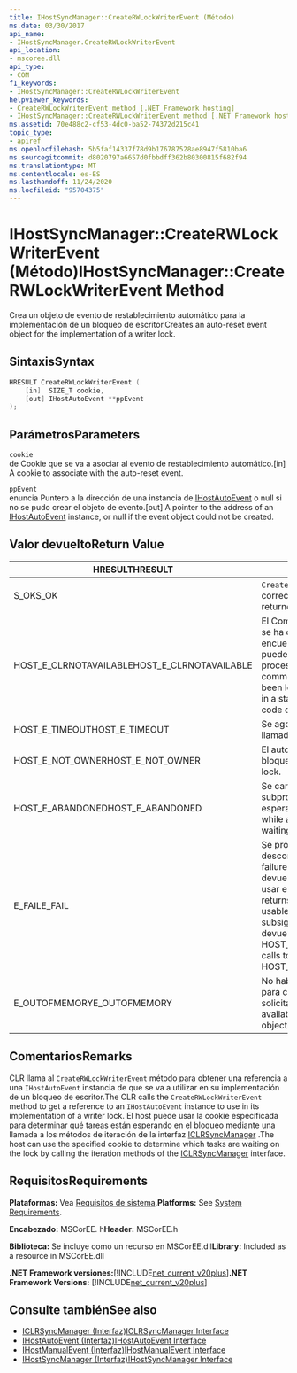 ```yaml
---
title: IHostSyncManager::CreateRWLockWriterEvent (Método)
ms.date: 03/30/2017
api_name:
- IHostSyncManager.CreateRWLockWriterEvent
api_location:
- mscoree.dll
api_type:
- COM
f1_keywords:
- IHostSyncManager::CreateRWLockWriterEvent
helpviewer_keywords:
- CreateRWLockWriterEvent method [.NET Framework hosting]
- IHostSyncManager::CreateRWLockWriterEvent method [.NET Framework hosting]
ms.assetid: 70e488c2-cf53-4dc0-ba52-74372d215c41
topic_type:
- apiref
ms.openlocfilehash: 5b5faf14337f78d9b176787528ae8947f5810ba6
ms.sourcegitcommit: d8020797a6657d0fbbdff362b80300815f682f94
ms.translationtype: MT
ms.contentlocale: es-ES
ms.lasthandoff: 11/24/2020
ms.locfileid: "95704375"
---
```

# <a name="ihostsyncmanagercreaterwlockwriterevent-method"></a><span data-ttu-id="9172a-102">IHostSyncManager::CreateRWLockWriterEvent (Método)</span><span class="sxs-lookup"><span data-stu-id="9172a-102">IHostSyncManager::CreateRWLockWriterEvent Method</span></span>

<span data-ttu-id="9172a-103">Crea un objeto de evento de restablecimiento automático para la implementación de un bloqueo de escritor.</span><span class="sxs-lookup"><span data-stu-id="9172a-103">Creates an auto-reset event object for the implementation of a writer lock.</span></span>  
  
## <a name="syntax"></a><span data-ttu-id="9172a-104">Sintaxis</span><span class="sxs-lookup"><span data-stu-id="9172a-104">Syntax</span></span>  
  
```cpp  
HRESULT CreateRWLockWriterEvent (  
    [in]  SIZE_T cookie,  
    [out] IHostAutoEvent **ppEvent  
);  
```  
  
## <a name="parameters"></a><span data-ttu-id="9172a-105">Parámetros</span><span class="sxs-lookup"><span data-stu-id="9172a-105">Parameters</span></span>  

 `cookie`  
 <span data-ttu-id="9172a-106">de Cookie que se va a asociar al evento de restablecimiento automático.</span><span class="sxs-lookup"><span data-stu-id="9172a-106">[in] A cookie to associate with the auto-reset event.</span></span>  
  
 `ppEvent`  
 <span data-ttu-id="9172a-107">enuncia Puntero a la dirección de una instancia de [IHostAutoEvent](ihostautoevent-interface.md) o null si no se pudo crear el objeto de evento.</span><span class="sxs-lookup"><span data-stu-id="9172a-107">[out] A pointer to the address of an [IHostAutoEvent](ihostautoevent-interface.md) instance, or null if the event object could not be created.</span></span>  
  
## <a name="return-value"></a><span data-ttu-id="9172a-108">Valor devuelto</span><span class="sxs-lookup"><span data-stu-id="9172a-108">Return Value</span></span>  
  
|<span data-ttu-id="9172a-109">HRESULT</span><span class="sxs-lookup"><span data-stu-id="9172a-109">HRESULT</span></span>|<span data-ttu-id="9172a-110">Descripción</span><span class="sxs-lookup"><span data-stu-id="9172a-110">Description</span></span>|  
|-------------|-----------------|  
|<span data-ttu-id="9172a-111">S_OK</span><span class="sxs-lookup"><span data-stu-id="9172a-111">S_OK</span></span>|<span data-ttu-id="9172a-112">`CreateRWLockWriterEvent` se devolvió correctamente.</span><span class="sxs-lookup"><span data-stu-id="9172a-112">`CreateRWLockWriterEvent` returned successfully.</span></span>|  
|<span data-ttu-id="9172a-113">HOST_E_CLRNOTAVAILABLE</span><span class="sxs-lookup"><span data-stu-id="9172a-113">HOST_E_CLRNOTAVAILABLE</span></span>|<span data-ttu-id="9172a-114">El Common Language Runtime (CLR) no se ha cargado en un proceso o el CLR se encuentra en un estado en el que no puede ejecutar código administrado ni procesar la llamada correctamente.</span><span class="sxs-lookup"><span data-stu-id="9172a-114">The common language runtime (CLR) has not been loaded into a process, or the CLR is in a state in which it cannot run managed code or process the call successfully.</span></span>|  
|<span data-ttu-id="9172a-115">HOST_E_TIMEOUT</span><span class="sxs-lookup"><span data-stu-id="9172a-115">HOST_E_TIMEOUT</span></span>|<span data-ttu-id="9172a-116">Se agotó el tiempo de espera de la llamada.</span><span class="sxs-lookup"><span data-stu-id="9172a-116">The call timed out.</span></span>|  
|<span data-ttu-id="9172a-117">HOST_E_NOT_OWNER</span><span class="sxs-lookup"><span data-stu-id="9172a-117">HOST_E_NOT_OWNER</span></span>|<span data-ttu-id="9172a-118">El autor de la llamada no posee el bloqueo.</span><span class="sxs-lookup"><span data-stu-id="9172a-118">The caller does not own the lock.</span></span>|  
|<span data-ttu-id="9172a-119">HOST_E_ABANDONED</span><span class="sxs-lookup"><span data-stu-id="9172a-119">HOST_E_ABANDONED</span></span>|<span data-ttu-id="9172a-120">Se canceló un evento mientras un subproceso o fibra bloqueados estaba esperando en él.</span><span class="sxs-lookup"><span data-stu-id="9172a-120">An event was canceled while a blocked thread or fiber was waiting on it.</span></span>|  
|<span data-ttu-id="9172a-121">E_FAIL</span><span class="sxs-lookup"><span data-stu-id="9172a-121">E_FAIL</span></span>|<span data-ttu-id="9172a-122">Se produjo un error grave desconocido.</span><span class="sxs-lookup"><span data-stu-id="9172a-122">An unknown catastrophic failure occurred.</span></span> <span data-ttu-id="9172a-123">Cuando un método devuelve E_FAIL, CLR ya no se puede usar en el proceso.</span><span class="sxs-lookup"><span data-stu-id="9172a-123">When a method returns E_FAIL, the CLR is no longer usable within the process.</span></span> <span data-ttu-id="9172a-124">Las llamadas subsiguientes a métodos de hospedaje devuelven HOST_E_CLRNOTAVAILABLE.</span><span class="sxs-lookup"><span data-stu-id="9172a-124">Subsequent calls to hosting methods return HOST_E_CLRNOTAVAILABLE.</span></span>|  
|<span data-ttu-id="9172a-125">E_OUTOFMEMORY</span><span class="sxs-lookup"><span data-stu-id="9172a-125">E_OUTOFMEMORY</span></span>|<span data-ttu-id="9172a-126">No había suficiente memoria disponible para crear el objeto de evento solicitado.</span><span class="sxs-lookup"><span data-stu-id="9172a-126">Not enough memory was available to create the requested event object.</span></span>|  
  
## <a name="remarks"></a><span data-ttu-id="9172a-127">Comentarios</span><span class="sxs-lookup"><span data-stu-id="9172a-127">Remarks</span></span>  

 <span data-ttu-id="9172a-128">CLR llama al `CreateRWLockWriterEvent` método para obtener una referencia a una `IHostAutoEvent` instancia de que se va a utilizar en su implementación de un bloqueo de escritor.</span><span class="sxs-lookup"><span data-stu-id="9172a-128">The CLR calls the `CreateRWLockWriterEvent` method to get a reference to an `IHostAutoEvent` instance to use in its implementation of a writer lock.</span></span> <span data-ttu-id="9172a-129">El host puede usar la cookie especificada para determinar qué tareas están esperando en el bloqueo mediante una llamada a los métodos de iteración de la interfaz [ICLRSyncManager](iclrsyncmanager-interface.md) .</span><span class="sxs-lookup"><span data-stu-id="9172a-129">The host can use the specified cookie to determine which tasks are waiting on the lock by calling the iteration methods of the [ICLRSyncManager](iclrsyncmanager-interface.md) interface.</span></span>  
  
## <a name="requirements"></a><span data-ttu-id="9172a-130">Requisitos</span><span class="sxs-lookup"><span data-stu-id="9172a-130">Requirements</span></span>  

 <span data-ttu-id="9172a-131">**Plataformas:** Vea [Requisitos de sistema](../../get-started/system-requirements.md).</span><span class="sxs-lookup"><span data-stu-id="9172a-131">**Platforms:** See [System Requirements](../../get-started/system-requirements.md).</span></span>  
  
 <span data-ttu-id="9172a-132">**Encabezado:** MSCorEE. h</span><span class="sxs-lookup"><span data-stu-id="9172a-132">**Header:** MSCorEE.h</span></span>  
  
 <span data-ttu-id="9172a-133">**Biblioteca:** Se incluye como un recurso en MSCorEE.dll</span><span class="sxs-lookup"><span data-stu-id="9172a-133">**Library:** Included as a resource in MSCorEE.dll</span></span>  
  
 <span data-ttu-id="9172a-134">**.NET Framework versiones:**[!INCLUDE[net_current_v20plus](../../../../includes/net-current-v20plus-md.md)]</span><span class="sxs-lookup"><span data-stu-id="9172a-134">**.NET Framework Versions:** [!INCLUDE[net_current_v20plus](../../../../includes/net-current-v20plus-md.md)]</span></span>  
  
## <a name="see-also"></a><span data-ttu-id="9172a-135">Consulte también</span><span class="sxs-lookup"><span data-stu-id="9172a-135">See also</span></span>

- [<span data-ttu-id="9172a-136">ICLRSyncManager (Interfaz)</span><span class="sxs-lookup"><span data-stu-id="9172a-136">ICLRSyncManager Interface</span></span>](iclrsyncmanager-interface.md)
- [<span data-ttu-id="9172a-137">IHostAutoEvent (Interfaz)</span><span class="sxs-lookup"><span data-stu-id="9172a-137">IHostAutoEvent Interface</span></span>](ihostautoevent-interface.md)
- [<span data-ttu-id="9172a-138">IHostManualEvent (Interfaz)</span><span class="sxs-lookup"><span data-stu-id="9172a-138">IHostManualEvent Interface</span></span>](ihostmanualevent-interface.md)
- [<span data-ttu-id="9172a-139">IHostSyncManager (Interfaz)</span><span class="sxs-lookup"><span data-stu-id="9172a-139">IHostSyncManager Interface</span></span>](ihostsyncmanager-interface.md)

